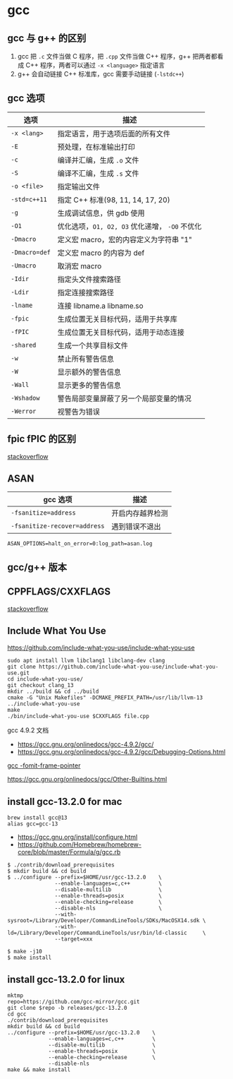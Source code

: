 # gcc

## gcc 与 g++ 的区别

1. gcc 把 `.c` 文件当做 C 程序，把 `.cpp` 文件当做 C++ 程序，g++ 把两者都看成 C++ 程序，两者可以通过 `-x <language>` 指定语言
2. g++ 会自动链接 C++ 标准库，gcc 需要手动链接 (`-lstdc++`)

## gcc 选项

| 选项 | 描述 |
| -- | -- |
| `-x <lang>` | 指定语言，用于选项后面的所有文件 |
| `-E` | 预处理，在标准输出打印 |
| `-c` | 编译并汇编，生成 `.o` 文件 |
| `-S` | 编译不汇编，生成 `.s` 文件 |
| `-o <file>` | 指定输出文件 |
| `-std=c++11` | 指定 C++ 标准(98, 11, 14, 17, 20) |
| `-g` | 生成调试信息，供 gdb 使用 |
| `-O1` | 优化选项，`O1, O2, O3` 优化递增， `-O0` 不优化 |
| `-Dmacro` | 定义宏 macro，宏的内容定义为字符串 "1"  |
| `-Dmacro=def` | 定义宏 macro 的内容为 def |
| `-Umacro` | 取消宏 macro |
| `-Idir` | 指定头文件搜索路径 |
| `-Ldir` | 指定连接搜索路径 |
| `-lname` | 连接 libname.a libname.so |
| `-fpic` | 生成位置无关目标代码，适用于共享库 |
| `-fPIC` | 生成位置无关目标代码，适用于动态连接 |
| `-shared` | 生成一个共享目标文件 |
| `-w` | 禁止所有警告信息 |
| `-W` | 显示额外的警告信息 |
| `-Wall` | 显示更多的警告信息 |
| `-Wshadow` | 警告局部变量屏蔽了另一个局部变量的情况 |
| `-Werror` | 视警告为错误 |

## fpic fPIC 的区别

[stackoverflow](https://stackoverflow.com/questions/3544035/what-is-the-difference-between-fpic-and-fpic-gcc-parameters)

## ASAN

| gcc 选项                      | 描述              |
| ----------------------------- | ----------------- |
| `-fsanitize=address`          | 开启内存越界检测  |
| `-fsanitize-recover=address`  | 遇到错误不退出    |

`ASAN_OPTIONS=halt_on_error=0:log_path=asan.log`

## gcc/g++ 版本

## CPPFLAGS/CXXFLAGS

[stackoverflow](https://stackoverflow.com/questions/495598/difference-between-cppflags-and-cxxflags-in-gnu-make)

## Include What You Use

<https://github.com/include-what-you-use/include-what-you-use>

```shell
sudo apt install llvm libclang1 libclang-dev clang
git clone https://github.com/include-what-you-use/include-what-you-use.git
cd include-what-you-use/
git checkout clang_13
mkdir ../build && cd ../build
cmake -G "Unix Makefiles" -DCMAKE_PREFIX_PATH=/usr/lib/llvm-13 ../include-what-you-use
make
./bin/include-what-you-use $CXXFLAGS file.cpp
```

gcc 4.9.2 文档

- https://gcc.gnu.org/onlinedocs/gcc-4.9.2/gcc/
- https://gcc.gnu.org/onlinedocs/gcc-4.9.2/gcc/Debugging-Options.html

[gcc -fomit-frame-pointer](https://gcc.gnu.org/onlinedocs/gcc/Optimize-Options.html)


https://gcc.gnu.org/onlinedocs/gcc/Other-Builtins.html

## install gcc-13.2.0 for mac

```shell
brew install gcc@13
alias gcc=gcc-13
```

- <https://gcc.gnu.org/install/configure.html>
- <https://github.com/Homebrew/homebrew-core/blob/master/Formula/g/gcc.rb>

```shell
$ ./contrib/download_prerequisites
$ mkdir build && cd build
$ ../configure --prefix=$HOME/usr/gcc-13.2.0    \
               --enable-languages=c,c++         \
               --disable-multilib               \
               --enable-threads=posix           \
               --enable-checking=release        \
               --disable-nls                    \
               --with-sysroot=/Library/Developer/CommandLineTools/SDKs/MacOSX14.sdk \
               --with-ld=/Library/Developer/CommandLineTools/usr/bin/ld-classic     \
               --target=xxx

$ make -j10
$ make install
```

## install gcc-13.2.0 for linux

```shell
mktmp
repo=https://github.com/gcc-mirror/gcc.git
git clone $repo -b releases/gcc-13.2.0
cd gcc
./contrib/download_prerequisites
mkdir build && cd build
../configure --prefix=$HOME/usr/gcc-13.2.0    \
             --enable-languages=c,c++         \
             --disable-multilib               \
             --enable-threads=posix           \
             --enable-checking=release        \
             --disable-nls
make && make install
```
